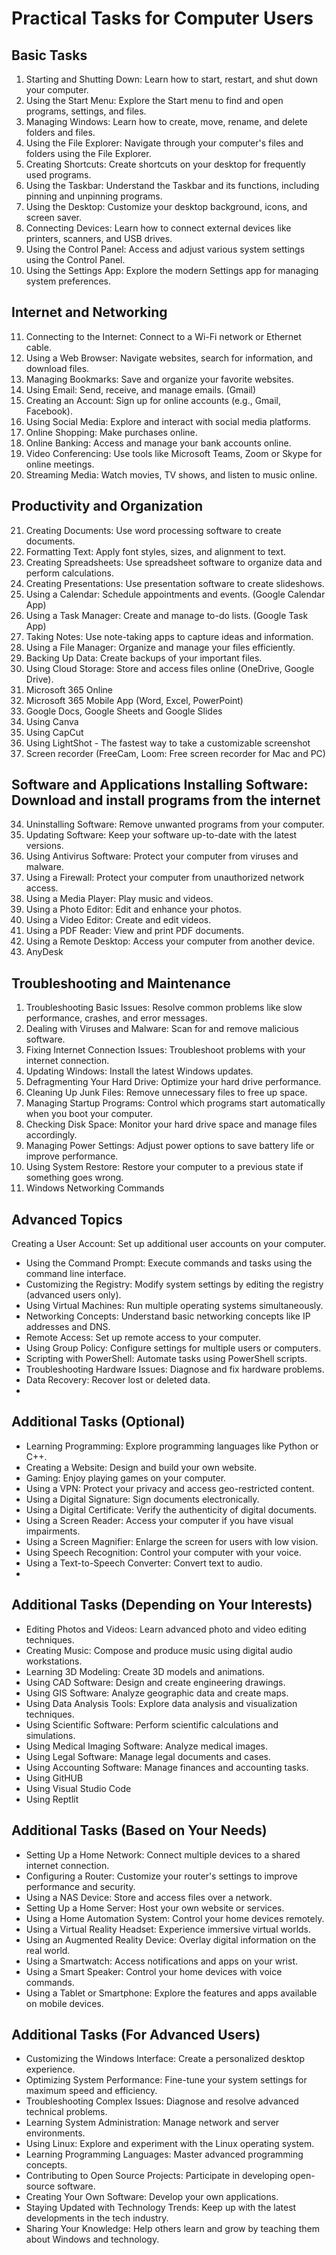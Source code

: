 # Practical Tasks for Computer Users

## Basic Tasks
1. Starting and Shutting Down: Learn how to start, restart, and shut down your computer.
2. Using the Start Menu: Explore the Start menu to find and open programs, settings, and files.
3. Managing Windows: Learn how to create, move, rename, and delete folders and files.
4. Using the File Explorer: Navigate through your computer's files and folders using the File Explorer.
5. Creating Shortcuts: Create shortcuts on your desktop for frequently used programs.
6. Using the Taskbar: Understand the Taskbar and its functions, including pinning and unpinning programs.
7. Using the Desktop: Customize your desktop background, icons, and screen saver.
8. Connecting Devices: Learn how to connect external devices like printers, scanners, and USB drives.
9. Using the Control Panel: Access and adjust various system settings using the Control Panel.
10. Using the Settings App: Explore the modern Settings app for managing system preferences.
   
## Internet and Networking
11. Connecting to the Internet: Connect to a Wi-Fi network or Ethernet cable.
12. Using a Web Browser: Navigate websites, search for information, and download files.
13. Managing Bookmarks: Save and organize your favorite websites.
14. Using Email: Send, receive, and manage emails. (Gmail)
15. Creating an Account: Sign up for online accounts (e.g., Gmail, Facebook).
16. Using Social Media: Explore and interact with social media platforms.
17. Online Shopping: Make purchases online.
18. Online Banking: Access and manage your bank accounts online.
19. Video Conferencing: Use tools like Microsoft Teams, Zoom or Skype for online meetings.
20. Streaming Media: Watch movies, TV shows, and listen to music online.

## Productivity and Organization
21.  Creating Documents: Use word processing software to create documents.
22.  Formatting Text: Apply font styles, sizes, and alignment to text.
23. Creating Spreadsheets: Use spreadsheet software to organize data and perform calculations.
24. Creating Presentations: Use presentation software to create slideshows.
25. Using a Calendar: Schedule appointments and events. (Google Calendar App)
26. Using a Task Manager: Create and manage to-do lists. (Google Task App)
27. Taking Notes: Use note-taking apps to capture ideas and information.
28. Using a File Manager: Organize and manage your files efficiently.
29. Backing Up Data: Create backups of your important files.
30. Using Cloud Storage: Store and access files online (OneDrive, Google Drive).
31. Microsoft 365 Online
32. Microsoft 365 Mobile App (Word, Excel, PowerPoint)
33. Google Docs, Google Sheets and Google Slides
34. Using Canva
35. Using CapCut
36. Using LightShot - The fastest way to take a customizable screenshot
37. Screen recorder (FreeCam, Loom: Free screen recorder for Mac and PC)  

## Software and Applications Installing Software: Download and install programs from the internet
34. Uninstalling Software: Remove unwanted programs from your computer.
35. Updating Software: Keep your software up-to-date with the latest versions.
36. Using Antivirus Software: Protect your computer from viruses and malware.
37. Using a Firewall: Protect your computer from unauthorized network access.
38. Using a Media Player: Play music and videos.
39. Using a Photo Editor: Edit and enhance your photos.
40. Using a Video Editor: Create and edit videos.
41. Using a PDF Reader: View and print PDF documents.
42. Using a Remote Desktop: Access your computer from another device.
43. AnyDesk
    
## Troubleshooting and Maintenance
1.  Troubleshooting Basic Issues: Resolve common problems like slow performance, crashes, and error messages.
2.  Dealing with Viruses and Malware: Scan for and remove malicious software.
3.  Fixing Internet Connection Issues: Troubleshoot problems with your internet connection.
4.  Updating Windows: Install the latest Windows updates.
5.  Defragmenting Your Hard Drive: Optimize your hard drive performance.
6.  Cleaning Up Junk Files: Remove unnecessary files to free up space.
7.  Managing Startup Programs: Control which programs start automatically when you boot your computer.
8.  Checking Disk Space: Monitor your hard drive space and manage files accordingly.
9.  Managing Power Settings: Adjust power options to save battery life or improve performance.
10. Using System Restore: Restore your computer to a previous state if something goes wrong.
11. Windows Networking Commands

## Advanced Topics

Creating a User Account: Set up additional user accounts on your computer.
 * Using the Command Prompt: Execute commands and tasks using the command line interface.
 * Customizing the Registry: Modify system settings by editing the registry (advanced users only).
 * Using Virtual Machines: Run multiple operating systems simultaneously.
 * Networking Concepts: Understand basic networking concepts like IP addresses and DNS.
 * Remote Access: Set up remote access to your computer.
 * Using Group Policy: Configure settings for multiple users or computers.
 * Scripting with PowerShell: Automate tasks using PowerShell scripts.
 * Troubleshooting Hardware Issues: Diagnose and fix hardware problems.
 * Data Recovery: Recover lost or deleted data.
* 
## Additional Tasks (Optional)
 * Learning Programming: Explore programming languages like Python or C++.
 * Creating a Website: Design and build your own website.
 * Gaming: Enjoy playing games on your computer.
 * Using a VPN: Protect your privacy and access geo-restricted content.
 * Using a Digital Signature: Sign documents electronically.
 * Using a Digital Certificate: Verify the authenticity of digital documents.
 * Using a Screen Reader: Access your computer if you have visual impairments.
 * Using a Screen Magnifier: Enlarge the screen for users with low vision.
 * Using Speech Recognition: Control your computer with your voice.
 * Using a Text-to-Speech Converter: Convert text to audio.
* 
## Additional Tasks (Depending on Your Interests)
 * Editing Photos and Videos: Learn advanced photo and video editing techniques.
 * Creating Music: Compose and produce music using digital audio workstations.
 * Learning 3D Modeling: Create 3D models and animations.
 * Using CAD Software: Design and create engineering drawings.
 * Using GIS Software: Analyze geographic data and create maps.
 * Using Data Analysis Tools: Explore data analysis and visualization techniques.
 * Using Scientific Software: Perform scientific calculations and simulations.
 * Using Medical Imaging Software: Analyze medical images.
 * Using Legal Software: Manage legal documents and cases.
 * Using Accounting Software: Manage finances and accounting tasks.
 * Using GitHUB
 * Using Visual Studio Code
 * Using Reptlit

## Additional Tasks (Based on Your Needs)
 * Setting Up a Home Network: Connect multiple devices to a shared internet connection.
 * Configuring a Router: Customize your router's settings to improve performance and security.
 * Using a NAS Device: Store and access files over a network.
 * Setting Up a Home Server: Host your own website or services.
 * Using a Home Automation System: Control your home devices remotely.
 * Using a Virtual Reality Headset: Experience immersive virtual worlds.
 * Using an Augmented Reality Device: Overlay digital information on the real world.
 * Using a Smartwatch: Access notifications and apps on your wrist.
 * Using a Smart Speaker: Control your home devices with voice commands.
 * Using a Tablet or Smartphone: Explore the features and apps available on mobile devices.
## Additional Tasks (For Advanced Users)
 * Customizing the Windows Interface: Create a personalized desktop experience.
 * Optimizing System Performance: Fine-tune your system settings for maximum speed and efficiency.
 * Troubleshooting Complex Issues: Diagnose and resolve advanced technical problems.
 * Learning System Administration: Manage network and server environments.
 * Using Linux: Explore and experiment with the Linux operating system.
 * Learning Programming Languages: Master advanced programming concepts.
 * Contributing to Open Source Projects: Participate in developing open-source software.
 * Creating Your Own Software: Develop your own applications.
 * Staying Updated with Technology Trends: Keep up with the latest developments in the tech industry.
 * Sharing Your Knowledge: Help others learn and grow by teaching them about Windows and technology.
